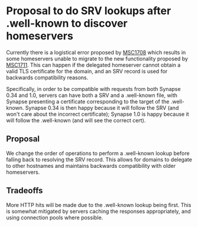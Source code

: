 # Proposal to do SRV lookups after .well-known to discover homeservers

Currently there is a logistical error proposed by [MSC1708](https://github.com/matrix-org/matrix-doc/pull/1708)
which results in some homeservers unable to migrate to the new functionality
proposed by [MSC1711](https://github.com/matrix-org/matrix-doc/pull/1711). This
can happen if the delegated homeserver cannot obtain a valid TLS certificate for
the domain, and an SRV record is used for backwards compatibility reasons.

Specifically, in order to be compatible with requests from both Synapse 0.34 and 1.0,
servers can have both a SRV and a .well-known file, with Synapse presenting a certificate
corresponding to the target of the .well-known. Synapse 0.34 is then happy because it
will follow the SRV (and won't care about the incorrect certificate); Synapse 1.0 is
happy because it will follow the .well-known (and will see the correct cert).

## Proposal

We change the order of operations to perform a .well-known lookup before falling
back to resolving the SRV record. This allows for domains to delegate to other
hostnames and maintains backwards compatibility with older homeservers.

## Tradeoffs

More HTTP hits will be made due to the .well-known lookup being first. This is
somewhat mitigated by servers caching the responses appropriately, and using
connection pools where possible.

